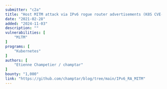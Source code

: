```yaml
---
submitter: "c2a"
title: "Host MITM attack via IPv6 rogue router advertisements (K8S CVE-2020-10749 / Docker CVE-2020-13401 / LXD / WSL2 / ...)"
date: "2021-02-28"
added: "2024-11-03"
description: ""
vulnerabilities: [
    "MiTM"
]
programs: [
    "Kubernetes"
]
authors: [
    "Etienne Champetier / champtar"
]
bounty: "1,000"
link: "https://github.com/champtar/blog/tree/main/IPv6_RA_MITM"
---
```




